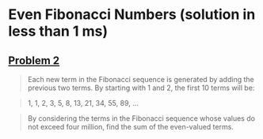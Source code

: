 # Even Fibonacci Numbers (solution in less than 1 ms)
## [Problem 2](https://projecteuler.net/problem=2)

> Each new term in the Fibonacci sequence is generated by adding the previous two terms. By starting with 1 and 2, the first 10 terms will be:

> 1, 1, 2, 3, 5, 8, 13, 21, 34, 55, 89, ...

> By considering the terms in the Fibonacci sequence whose values do not exceed four million, find the sum of the even-valued terms.

